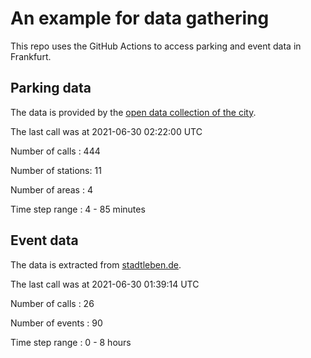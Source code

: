 # An example for data gathering

This repo uses the GitHub Actions to access parking and event data in Frankfurt.

## Parking data
The data is provided by the [open data collection of the city](https://www.offenedaten.frankfurt.de/).

The last call was at 2021-06-30 02:22:00 UTC

Number of calls   : 444

Number of stations:  11

Number of areas   :   4

Time step range   :   4 -  85 minutes


## Event data
The data is extracted from [stadtleben.de](https://stadtleben.de/frankfurt/).

The last call was at 2021-06-30 01:39:14 UTC

Number of calls   : 26

Number of events  : 90

Time step range   :  0 -  8 hours

